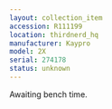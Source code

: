 ```yaml
---
layout: collection_item
accession: R111199
location: thirdnerd_hq
manufacturer: Kaypro
model: 2X
serial: 274178
status: unknown
---
```


Awaiting bench time.

